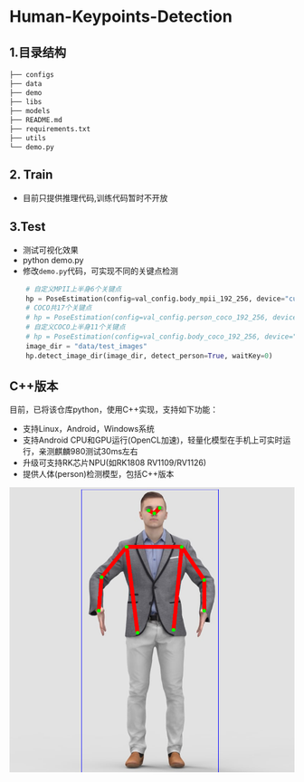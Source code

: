 # Human-Keypoints-Detection

## 1.目录结构

```
├── configs
├── data
├── demo
├── libs
├── models
├── README.md
├── requirements.txt
├── utils
└── demo.py

```

## 2. Train

- 目前只提供推理代码,训练代码暂时不开放

## 3.Test

- 测试可视化效果
- python demo.py
- 修改`demo.py`代码，可实现不同的关键点检测
```python
    # 自定义MPII上半身6个关键点
    hp = PoseEstimation(config=val_config.body_mpii_192_256, device="cuda:0")
    # COCO共17个关键点
    # hp = PoseEstimation(config=val_config.person_coco_192_256, device="cuda:0")
    # 自定义COCO上半身11个关键点
    # hp = PoseEstimation(config=val_config.body_coco_192_256, device="cuda:0")
    image_dir = "data/test_images"
    hp.detect_image_dir(image_dir, detect_person=True, waitKey=0)
```

## C++版本
目前，已将该仓库python，使用C++实现，支持如下功能：
- 支持Linux，Android，Windows系统
- 支持Android CPU和GPU运行(OpenCL加速)，轻量化模型在手机上可实时运行，亲测麒麟980测试30ms左右
- 升级可支持RK芯片NPU(如RK1808 RV1109/RV1126)
- 提供人体(person)检测模型，包括C++版本

<img src="./test.png">
